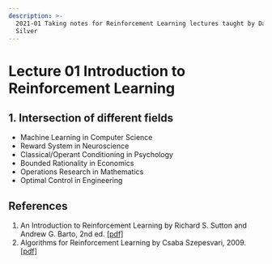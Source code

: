```yaml
---
description: >-
  2021-01 Taking notes for Reinforcement Learning lectures taught by David
  Silver
---
```


# Lecture 01 Introduction to Reinforcement Learning

## 1. Intersection of different fields

* Machine Learning in Computer Science
* Reward System in Neuroscience
* Classical/Operant Conditioning in Psychology
* Bounded Rationality in Economics
* Operations Research in Mathematics
* Optimal Control in Engineering

## References

1. An Introduction to Reinforcement Learning by Richard S. Sutton and Andrew G. Barto, 2nd ed.  [\[pdf\]](http://www.andrew.cmu.edu/course/10-703/textbook/BartoSutton.pdf)
2. Algorithms for Reinforcement Learning by Csaba Szepesvari, 2009.  [\[pdf\]](https://sites.ualberta.ca/~szepesva/papers/RLAlgsInMDPs.pdf)

